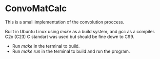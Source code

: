 # ConvoMatCalc
This is a small implementation of the convolution proccess.

Built in Ubuntu Linux using *make* as a build system, and *gcc* as a compiler.
C2x (C23) C standart was used but should be fine down to C99.
- Run *make* in the terminal to build.
- Run *make run* in the terminal to build and run the program.
